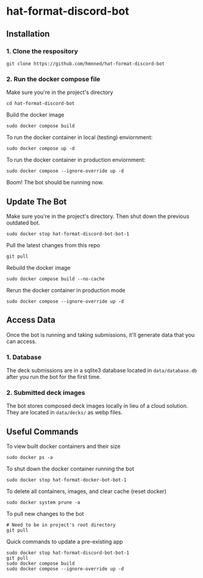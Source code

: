 # hat-format-discord-bot

## Installation

### 1. Clone the respository

```
git clone https://github.com/hmnned/hat-format-discord-bot
```

### 2. Run the docker compose file

Make sure you're in the project's directory

```
cd hat-format-discord-bot
```

Build the docker image

```
sudo docker compose build
```

To run the docker container in local (testing) enviornment:

```
sudo docker compose up -d
```

To run the docker container in production enviornment:

```
sudo docker compose --ignore-override up -d
```

Boom! The bot should be running now.

## Update The Bot

Make sure you're in the project's directory. Then shut down the previous outdated bot.

```
sudo docker stop hat-format-discord-bot-bot-1
```

Pull the latest changes from this repo

```
git pull
```

Rebuild the docker image

```
sudo docker compose build --no-cache
```

Rerun the docker container in production mode

```
sudo docker compose --ignore-override up -d
```

## Access Data

Once the bot is running and taking submissions, it'll generate data that you can access.

### 1. Database

The deck submissions are in a sqlite3 database located in `data/database.db` after you run the bot for the first time.

### 2. Submitted deck images

The bot stores composed deck images locally in lieu of a cloud solution. They are located in `data/decks/` as webp files.

## Useful Commands

To view built docker containers and their size

```
sudo docker ps -a
```

To shut down the docker container running the bot

```
sudo docker stop hat-format-docker-bot-bot-1
```

To delete all containers, images, and clear cache (reset docker)

```
sudo docker system prune -a
```

To pull new changes to the bot

```
# Need to be in project's root directory
git pull
```

Quick commands to update a pre-existing app

```
sudo docker stop hat-format-discord-bot-bot-1
git pull
sudo docker compose build
sudo docker compose --ignore-override up -d
```
